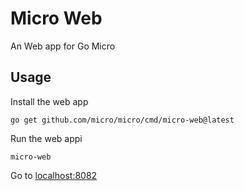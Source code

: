 # Micro Web

An Web app for Go Micro

## Usage

Install the web app

```
go get github.com/micro/micro/cmd/micro-web@latest
```

Run the web appi

```
micro-web
```

Go to [localhost:8082](http://localhost:8082)

